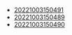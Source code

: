 - [20221003150491](/zet/20221003150491/README.md)
- [20221003150489](/zet/20221003150489/README.md)
- [20221003150490](/zet/20221003150490/README.md)
